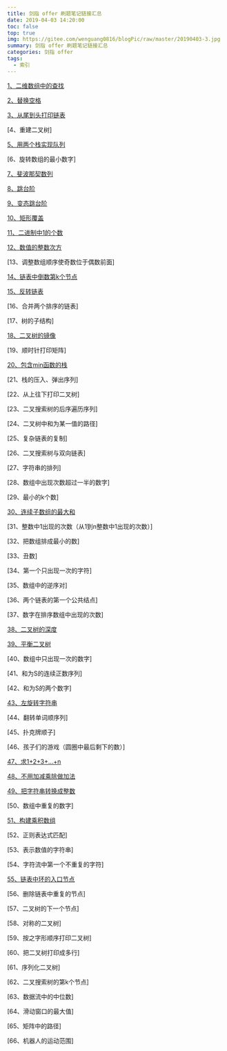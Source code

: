 ```yaml
---
title: 剑指 offer 刷题笔记链接汇总
date: 2019-04-03 14:20:00
toc: false
top: true
img: https://gitee.com/wenguang0816/blogPic/raw/master/20190403-3.jpg
summary: 剑指 offer 刷题笔记链接汇总
categories: 剑指 offer
tags:
  - 索引
---
```


[1、二维数组中的查找](http://blog.wenguang0816.top/2019/04/01/sword_refers_to_offer/01_lookup_in_a_two_dimensional_array/)

[2、替换空格](http://blog.wenguang0816.top/2020/02/01/sword_refers_to_offer/02_replacespace/)

[3、从尾到头打印链表](http://blog.wenguang0816.top/2019/04/02/sword_refers_to_offer/03_print_linkedlist_from_tail_to_head/)

[4、重建二叉树]

[5、用两个栈实现队列](http://blog.wenguang0816.top/2019/04/18/sword_refers_to_offer/05_queue_with_two_stacks/)

[6、旋转数组的最小数字]

[7、斐波那契数列](http://blog.wenguang0816.top/2019/04/01/sword_refers_to_offer/07_fibonacci_series/)

[8、跳台阶](http://blog.wenguang0816.top/2019/04/03/sword_refers_to_offer/08_jumpfloor/)

[9、变态跳台阶](http://blog.wenguang0816.top/2019/04/03/sword_refers_to_offer/09_jumpfloorii/)

[10、矩形覆盖](http://blog.wenguang0816.top/2019/04/04/sword_refers_to_offer/10_rectcover/)

[11、二进制中1的个数](http://blog.wenguang0816.top/2019/04/01/sword_refers_to_offer/11_number_of_1_bits/)

[12、数值的整数次方](http://blog.wenguang0816.top/2019/04/21/sword_refers_to_offer/12_power/)

[13、调整数组顺序使奇数位于偶数前面]

[14、链表中倒数第k个节点](http://blog.wenguang0816.top/2019/04/23/sword_refers_to_offer/14_findkthtotail/)

[15、反转链表](http://blog.wenguang0816.top/2019/04/02/sword_refers_to_offer/15_reverse_linkedlist/)

[16、合并两个排序的链表]

[17、树的子结构]

[18、二叉树的镜像](http://blog.wenguang0816.top/2019/04/17/sword_refers_to_offer/18_mirror/)

[19、顺时针打印矩阵]

[20、包含min函数的栈](http://blog.wenguang0816.top/2019/04/17/sword_refers_to_offer/20_min/)

[21、栈的压入、弹出序列]

[22、从上往下打印二叉树]

[23、二叉搜索树的后序遍历序列]

[24、二叉树中和为某一值的路径]

[25、复杂链表的复制]

[26、二叉搜索树与双向链表]

[27、字符串的排列]

[28、数组中出现次数超过一半的数字]

[29、最小的k个数]

[30、连续子数组的最大和](http://blog.wenguang0816.top/2019/07/25/sword_refers_to_offer/30_findgreatestsumofsubarray/)

[31、整数中1出现的次数（从1到n整数中1出现的次数）]

[32、把数组排成最小的数]

[33、丑数]

[34、第一个只出现一次的字符]

[35、数组中的逆序对]

[36、两个链表的第一个公共结点]

[37、数字在排序数组中出现的次数]

[38、二叉树的深度](http://blog.wenguang0816.top/2019/04/17/sword_refers_to_offer/38_treedepth/)

[39、平衡二叉树](http://blog.wenguang0816.top/2019/07/27/sword_refers_to_offer/39_isbalanced/)

[40、数组中只出现一次的数字]

[41、和为S的连续正数序列]

[42、和为S的两个数字]

[43、左旋转字符串](http://blog.wenguang0816.top/2019/04/21/sword_refers_to_offer/43_leftrotatestring/)

[44、翻转单词顺序列]

[45、扑克牌顺子]

[46、孩子们的游戏（圆圈中最后剩下的数）]

[47、求1+2+3+…+n](http://blog.wenguang0816.top/2019/04/02/sword_refers_to_offer/47_sum/)

[48、不用加减乘除做加法](http://blog.wenguang0816.top/2019/07/22/sword_refers_to_offer/48_add/)

[49、把字符串转换成整数](http://blog.wenguang0816.top/2019/04/21/sword_refers_to_offer/49_strtoint/)

[50、数组中重复的数字]

[51、构建乘积数组](http://blog.wenguang0816.top/2019/04/04/sword_refers_to_offer/51_multiply/)

[52、正则表达式匹配]

[53、表示数值的字符串]

[54、字符流中第一个不重复的字符]

[55、链表中环的入口节点](http://blog.wenguang0816.top/2019/04/23/sword_refers_to_offer/55_entrynodeofloop/)

[56、删除链表中重复的节点]

[57、二叉树的下一个节点]

[58、对称的二叉树]

[59、按之字形顺序打印二叉树]

[60、把二叉树打印成多行]

[61、序列化二叉树]

[62、二叉搜索树的第k个节点]

[63、数据流中的中位数]

[64、滑动窗口的最大值]

[65、矩阵中的路径]

[66、机器人的运动范围]
